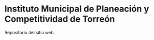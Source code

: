 Instituto Municipal de Planeación y Competitividad de Torreón
=============================================================

Repositorio del sitio web.
